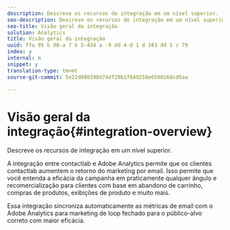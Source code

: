 ```yaml
---
description: Descreve os recursos de integração em um nível superior.
seo-description: Descreve os recursos de integração em um nível superior.
seo-title: Visão geral da integração
solution: Analytics
title: Visão geral da integração
uuid: ffa 95 b 00-a 7 b 5-434 a -9 dd 4-d 1 d 383 dd 5 c 79
index: y
internal: n
snippet: y
translation-type: tm+mt
source-git-commit: 5e22d080398d74df29b1f849258e6500168cd5aa

---
```



# Visão geral da integração{#integration-overview}

Descreve os recursos de integração em um nível superior.

A integração entre contactlab e Adobe Analytics permite que os clientes contactlab aumentem o retorno do marketing por email. Isso permite que você entenda a eficácia da campanha em praticamente qualquer ângulo e recomercialização para clientes com base em abandono de carrinho, compras de produtos, exibições de produto e muito mais.

Essa integração sincroniza automaticamente as métricas de email com o Adobe Analytics para marketing de loop fechado para o público-alvo correto com maior eficácia.
